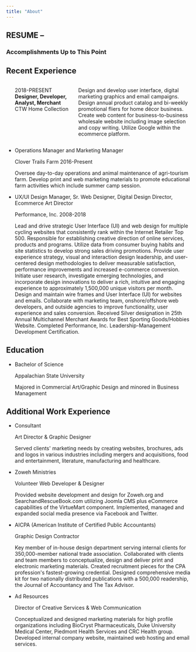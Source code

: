 ```yaml
---
title: "About"
---
```


<section id="resume" class="container-fluid py-5">
      <div class="container pt-2 pb-4">
        <h1 class="text-center lead type-brand-orange">RESUME – <i class="fas fa-briefcase" aria-hidden="true"></i></h1>
        <h3 class="h1 text-center brand-font-h pb-3">Accomplishments Up to This Point</h3>
        <div class="row">
          <div class="col-md-10 col-center m-auto">
            <!-- Recent -->
            <h2 class="text-center">Recent Experience</h2>
            <ul class="timeline">
                <div style="display: grid; grid-template-columns: 4fr 8fr; gap: 20px;">
                    <div>
                        <p>2018-PRESENT<br /><strong>Designer, Developer, Analyst, Merchant</strong><br />
                        CTW Home Collection</p>
                    </div>
                    <div>
                        <p>Design and develop user interface, digital marketing graphics and email campaigns. Design annual product catalog and bi-weekly promotional fliers for home décor business. Create web content for business-to-business wholesale website including image selection and copy writing. Utilize Google within the ecommerce platform.</p>
                    </div>
                </div>
              <li>
                <p class="h4">Operations Manager and Marketing Manager</p>
                <p>Clover Trails Farm
                  <span class="float-right">2016-Present</span></p>
                <p>Oversee day-to-day operations and animal maintenance of agri-tourism farm. Develop print and web
                  marketing materials to promote educational farm activities which include summer camp session.</p>
              </li>
              <li>
                <p class="h4">UX/UI Design Manager, Sr. Web Designer, Digital Design Director, Ecommerce Art Director
                </p>
                <p>Performance, Inc.
                  <span class="float-right">2008-2018</span></p>
                <p>Lead and drive strategic User Interface (UI) and web design for multiple cycling websites that
                  consistently rank within the Internet Retailer Top 500. Responsible for establishing creative
                  direction of online services, products and programs. Utilize data from consumer buying habits and
                  site statistics to develop strong sales driving promotions. Provide user experience strategy, visual
                  and interaction design leadership, and user-centered design methodologies to deliver measurable
                  satisfaction, performance improvements and increased e-commerce conversion. Initiate user research,
                  investigate emerging technologies, and incorporate design innovations to deliver a rich, intuitive and
                  engaging experience to approximately 1,500,000 unique visitors per month. Design and maintain wire
                  frames and User Interface (UI) for websites and emails. Collaborate with marketing team,
                  onshore/offshore web developers, and outside agencies to improve functionality, user experience and
                  sales conversion. Received Silver designation in 25th Annual Multichannel Merchant Awards for Best
                  Sporting Goods/Hobbies Website. Completed Performance, Inc. Leadership-Management Development
                  Certification.
                </p>
              </li>
            </ul>
            <h2 class="text-center pt-5">Education</h2>
            <ul class="timeline">
              <li>
                <p class="h4">Bachelor of Science</p>
                <p>Appalachian State University</p>
                <p>Majored in Commercial Art/Graphic Design and minored in Business Management</p>
              </li>
            </ul>
            <h2 class="text-center pt-5">Additional Work Experience</h2>
            <div class="container px-0">
              <div class="row">
                <div class="col-lg-6">
                  <ul class="timeline">
                    <li>
                      <p class="h4">Consultant</p>
                      <p>Art Director &amp; Graphic Designer</p>
                      <p>Served clients' marketing needs by creating websites, brochures, ads and logos in various
                        industries including mergers and acquisitions, food and entertainment, literature, manufacturing
                        and healthcare.</p>
                    </li>
                  </ul>
                </div>
                <div class="col-lg-6">
                  <ul class="timeline">
                    <li>
                      <p class="h4">Zoweh Ministries</p>
                      <p>Volunteer Web Developer &amp; Designer</p>
                      <p>Provided website development and design for Zoweh.org and SearchandRescueBook.com utilizing
                        Joomla CMS plus eCommerce capabilities of the VirtueMart component. Implemented, managed and
                        expanded social media presence via Facebook and Twitter.</p>
                    </li>
                  </ul>
                </div>
                <div class="col-lg-6">
                  <ul class="timeline">
                    <li>
                      <p class="h4">AICPA (American Institute of Certified Public Accountants)</p>
                      <p>Graphic Design Contractor</p>
                      <p>Key member of in-house design department serving internal clients for 350,000-member national
                        trade association. Collaborated with clients and team members to conceptualize, design and
                        deliver print and electronic marketing materials. Created recruitment pieces for the CPA
                        profession's fastest-growing credential. Designed comprehensive media kit for two nationally
                        distributed publications with a 500,000 readership, the Journal of Accountancy and The Tax
                        Advisor.</p>
                    </li>
                  </ul>
                </div>
                <div class="col-lg-6">
                  <ul class="timeline">
                    <li>
                      <p class="h4">Ad Resources</p>
                      <p>Director of Creative Services &amp; Web Communication</p>
                      <p>Conceptualized and designed marketing materials for high profile organizations including
                        BioCryst Pharmaceuticals, Duke University Medical Center, Piedmont Health Services and CRC
                        Health group. Developed internal company website, maintained web hosting and email services.</p>
                    </li>
                  </ul>
                </div>
              </div>
            </div>
          </div>
        </div>
      </div>
    </section>